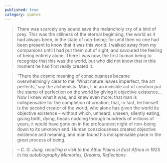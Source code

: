 ```yaml
---
published: true
category: quotes
---
```

>There was scarcely any sound save the melancholy cry of a bird of prey. This was the stillness of the eternal beginning, the world as it had always been, in the state of non-being; for until then no one had been present to know that it was this world. I walked away from my companions until I had put them out of sight, and savoured the feeling of being entirely alone. There I was now, the first human being to recognize that this was the world, but who did not know that in this moment he had first really created it.

>“There the cosmic meaning of consciousness became overwhelmingly clear to me: ‘What nature leaves imperfect, the art perfects,’ say the alchemists. Man, I, in an invisible act of creation put the stamp of perfection on the world by giving it objective existence… Now I knew what it was, and knew even more: that man is indispensable for the completion of creation; that, in fact, he himself is the second creator of the world, who alone has given the world its objective existence – without which, unheard, unseen, silently eating, giving birth, dying, heads nodding through hundreds of millions of years, it would have gone on in the profoundest night of non-being down to its unknown end. Human consciousness created objective existence and meaning, and man found his indispensable place in the great process of being.

>– <cite>C. G. Jung, recalling a visit to the Athai Plains in East Africa in 1925 in his autobiography Memories, Dreams, Reflections</cite>
